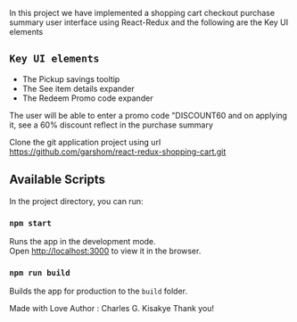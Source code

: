 In this project we have implemented a shopping cart checkout purchase summary user interface using React-Redux and the following are the Key UI elements

## `Key UI elements`
 * The Pickup savings tooltip
 * The See item details expander
 * The Redeem Promo code expander

The user will be able to enter a promo code "DISCOUNT60
and on applying it, see a 60% discount reflect in the purchase summary


Clone the git application project using url https://github.com/garshom/react-redux-shopping-cart.git

## Available Scripts

In the project directory, you can run:

### `npm start`

Runs the app in the development mode.<br>
Open [http://localhost:3000](http://localhost:3000) to view it in the browser.


### `npm run build`

Builds the app for production to the `build` folder.<br>




Made with Love 
Author : Charles G. Kisakye 
Thank you!

